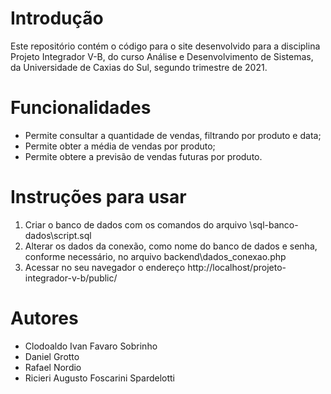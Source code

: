 # Introdução

Este repositório contém o código para o site desenvolvido para a 
disciplina Projeto Integrador V-B, do curso Análise e Desenvolvimento de Sistemas, 
da Universidade de Caxias do Sul, segundo trimestre de 2021. 

# Funcionalidades
* Permite consultar a quantidade de vendas, filtrando por produto e data;
* Permite obter a média de vendas por produto; 
* Permite obtere a previsão de vendas futuras por produto. 

# Instruções para usar
1. Criar o banco de dados com os comandos do arquivo \sql-banco-dados\script.sql
2. Alterar os dados da conexão, como nome do banco de dados e senha, conforme necessário, no arquivo backend\dados_conexao.php
3. Acessar no seu navegador o endereço http://localhost/projeto-integrador-v-b/public/

# Autores
* Clodoaldo Ivan Favaro Sobrinho
* Daniel Grotto
* Rafael Nordio
* Ricieri Augusto Foscarini Spardelotti


